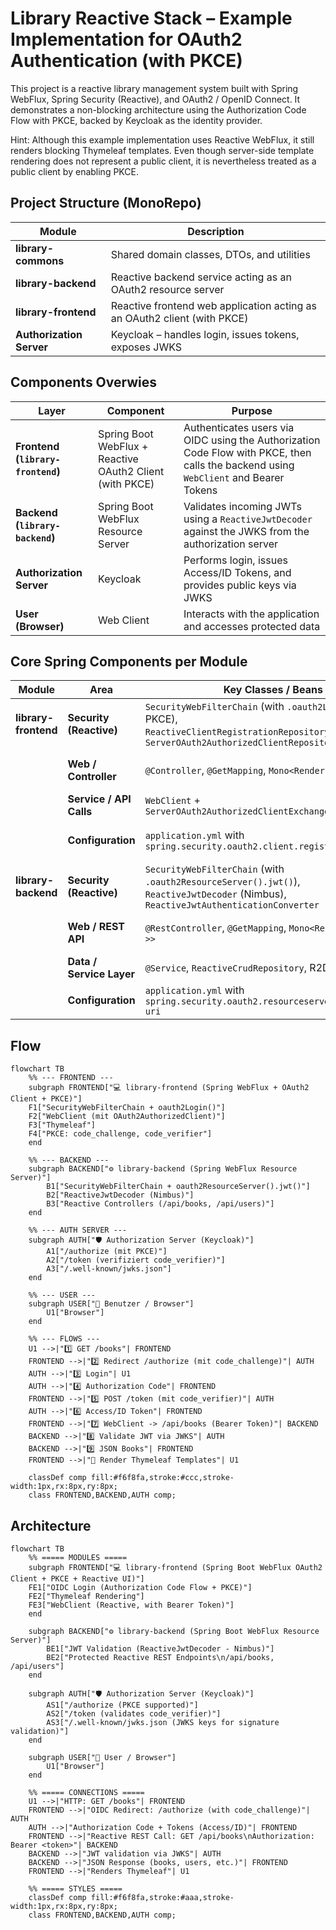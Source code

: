 # Library Reactive Stack – Example Implementation for OAuth2 Authentication (with PKCE)
This project is a reactive library management system built with Spring WebFlux, Spring Security (Reactive), and OAuth2 / OpenID Connect.
It demonstrates a non-blocking architecture using the Authorization Code Flow with PKCE, backed by Keycloak as the identity provider.

Hint:
Although this example implementation uses Reactive WebFlux, it still renders blocking Thymeleaf templates.
Even though server-side template rendering does not represent a public client, it is nevertheless treated as a public client by enabling PKCE.

## Project Structure (MonoRepo)
| Module                   | Description                                                              |
| ------------------------ | ------------------------------------------------------------------------ |
| **library-commons**      | Shared domain classes, DTOs, and utilities                               |
| **library-backend**      | Reactive backend service acting as an OAuth2 resource server             |
| **library-frontend**     | Reactive frontend web application acting as an OAuth2 client (with PKCE) |
| **Authorization Server** | Keycloak – handles login, issues tokens, exposes JWKS                    |

## Components Overwies
| Layer                             | Component                                                | Purpose                                                                                                                              |
| --------------------------------- | -------------------------------------------------------- | ------------------------------------------------------------------------------------------------------------------------------------ |
| **Frontend (`library-frontend`)** | Spring Boot WebFlux + Reactive OAuth2 Client (with PKCE) | Authenticates users via OIDC using the Authorization Code Flow with PKCE, then calls the backend using `WebClient` and Bearer Tokens |
| **Backend (`library-backend`)**   | Spring Boot WebFlux Resource Server                      | Validates incoming JWTs using a `ReactiveJwtDecoder` against the JWKS from the authorization server                                  |
| **Authorization Server**          | Keycloak                                                 | Performs login, issues Access/ID Tokens, and provides public keys via JWKS                                                           |
| **User (Browser)**                | Web Client                                               | Interacts with the application and accesses protected data                                                                           |

## Core Spring Components per Module
| Module               | Area                     | Key Classes / Beans                                                                                                                             | Purpose                                                                                           |
| -------------------- | ------------------------ | ----------------------------------------------------------------------------------------------------------------------------------------------- | ------------------------------------------------------------------------------------------------- |
| **library-frontend** | **Security (Reactive)**  | `SecurityWebFilterChain` (with `.oauth2Login()` + PKCE),<br>`ReactiveClientRegistrationRepository`,<br>`ServerOAuth2AuthorizedClientRepository` | Handles OIDC login with PKCE, stores tokens reactively within the `ReactiveSecurityContextHolder` |
|                      | **Web / Controller**     | `@Controller`, `@GetMapping`, `Mono<Rendering>`                                                                                                 | Renders HTML using Thymeleaf Reactive or returns JSON responses                                   |
|                      | **Service / API Calls**  | `WebClient` + `ServerOAuth2AuthorizedClientExchangeFilterFunction`                                                                              | Calls the `library-backend` API reactively using Bearer Tokens                                    |
|                      | **Configuration**        | `application.yml` with `spring.security.oauth2.client.registration.*`                                                                           | Defines client ID, secret, scopes, redirect URIs, and PKCE enforcement                            |
| **library-backend**  | **Security (Reactive)**  | `SecurityWebFilterChain` (with `.oauth2ResourceServer().jwt()`),<br>`ReactiveJwtDecoder` (Nimbus),<br>`ReactiveJwtAuthenticationConverter`      | Reactively validates JWTs and maps claims to authorities                                          |
|                      | **Web / REST API**       | `@RestController`, `@GetMapping`, `Mono<ResponseEntity<?>>`                                                                                     | Exposes protected reactive REST endpoints (e.g. `/api/books`, `/api/users`)                       |
|                      | **Data / Service Layer** | `@Service`, `ReactiveCrudRepository`, R2DBC entities                                                                                            | Handles business logic and reactive database access                                               |
|                      | **Configuration**        | `application.yml` with `spring.security.oauth2.resourceserver.jwt.jwk-set-uri`                                                                  | Defines JWKS URI for token signature validation                                                   |

## Flow

```mermaid
flowchart TB
    %% --- FRONTEND ---
    subgraph FRONTEND["💻 library-frontend (Spring WebFlux + OAuth2 Client + PKCE)"]
    F1["SecurityWebFilterChain + oauth2Login()"]
    F2["WebClient (mit OAuth2AuthorizedClient)"]
    F3["Thymeleaf"]
    F4["PKCE: code_challenge, code_verifier"]
    end

    %% --- BACKEND ---
    subgraph BACKEND["⚙️ library-backend (Spring WebFlux Resource Server)"]
        B1["SecurityWebFilterChain + oauth2ResourceServer().jwt()"]
        B2["ReactiveJwtDecoder (Nimbus)"]
        B3["Reactive Controllers (/api/books, /api/users)"]
    end

    %% --- AUTH SERVER ---
    subgraph AUTH["🛡️ Authorization Server (Keycloak)"]
        A1["/authorize (mit PKCE)"]
        A2["/token (verifiziert code_verifier)"]
        A3["/.well-known/jwks.json"]
    end

    %% --- USER ---
    subgraph USER["👤 Benutzer / Browser"]
        U1["Browser"]
    end

    %% --- FLOWS ---
    U1 -->|"1️⃣ GET /books"| FRONTEND
    FRONTEND -->|"2️⃣ Redirect /authorize (mit code_challenge)"| AUTH
    AUTH -->|"3️⃣ Login"| U1
    AUTH -->|"4️⃣ Authorization Code"| FRONTEND
    FRONTEND -->|"5️⃣ POST /token (mit code_verifier)"| AUTH
    AUTH -->|"6️⃣ Access/ID Token"| FRONTEND
    FRONTEND -->|"7️⃣ WebClient -> /api/books (Bearer Token)"| BACKEND
    BACKEND -->|"8️⃣ Validate JWT via JWKS"| AUTH
    BACKEND -->|"9️⃣ JSON Books"| FRONTEND
    FRONTEND -->|"🏁 Render Thymeleaf Templates"| U1

    classDef comp fill:#f6f8fa,stroke:#ccc,stroke-width:1px,rx:8px,ry:8px;
    class FRONTEND,BACKEND,AUTH comp;
```
## Architecture

```mermaid
flowchart TB
    %% ===== MODULES =====
    subgraph FRONTEND["💻 library-frontend (Spring Boot WebFlux OAuth2 Client + PKCE + Reactive UI)"]
    FE1["OIDC Login (Authorization Code Flow + PKCE)"]
    FE2["Thymeleaf Rendering"]
    FE3["WebClient (Reactive, with Bearer Token)"]
    end

    subgraph BACKEND["⚙️ library-backend (Spring Boot WebFlux Resource Server)"]
        BE1["JWT Validation (ReactiveJwtDecoder - Nimbus)"]
        BE2["Protected Reactive REST Endpoints\n/api/books, /api/users"]
    end

    subgraph AUTH["🛡️ Authorization Server (Keycloak)"]
        AS1["/authorize (PKCE supported)"]
        AS2["/token (validates code_verifier)"]
        AS3["/.well-known/jwks.json (JWKS keys for signature validation)"]
    end

    subgraph USER["👤 User / Browser"]
        U1["Browser"]
    end

    %% ===== CONNECTIONS =====
    U1 -->|"HTTP: GET /books"| FRONTEND
    FRONTEND -->|"OIDC Redirect: /authorize (with code_challenge)"| AUTH
    AUTH -->|"Authorization Code + Tokens (Access/ID)"| FRONTEND
    FRONTEND -->|"Reactive REST Call: GET /api/books\nAuthorization: Bearer <token>"| BACKEND
    BACKEND -->|"JWT validation via JWKS"| AUTH
    BACKEND -->|"JSON Response (books, users, etc.)"| FRONTEND
    FRONTEND -->|"Renders Thymeleaf"| U1

    %% ===== STYLES =====
    classDef comp fill:#f6f8fa,stroke:#aaa,stroke-width:1px,rx:8px,ry:8px;
    class FRONTEND,BACKEND,AUTH comp;
```